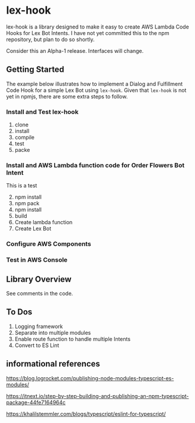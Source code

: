 # lex-hook

lex-hook is a library designed to make it easy to create AWS Lambda Code Hooks for Lex Bot Intents.  I have not yet committed this
to the npm repository, but plan to do so shortly.

Consider this an Alpha-1 release.  Interfaces will change.


## Getting Started

The example below illustrates how to implement a Dialog and Fulfillment Code Hook for a simple Lex Bot using <code>lex-hook</code>.  Given that <code>lex-hook</code>
is not yet in npmjs, there are some extra steps to follow.


### Install and Test lex-hook

1) clone
2) install
3) compile
4) test
5) packe

### Install and AWS Lambda function code for Order Flowers Bot Intent

This is a test

2) npm install
3) npm pack
4) npm install
5) build
6) Create lambda function
7) Create Lex Bot

### Configure AWS Components


### Test in AWS Console


## Library Overview

See comments in the code.


## To Dos

1) Logging framework
2) Separate into multiple modules
3) Enable route function to handle multiple Intents
4) Convert to ES Lint


## informational references

https://blog.logrocket.com/publishing-node-modules-typescript-es-modules/

https://itnext.io/step-by-step-building-and-publishing-an-npm-typescript-package-44fe7164964c

https://khalilstemmler.com/blogs/typescript/eslint-for-typescript/

